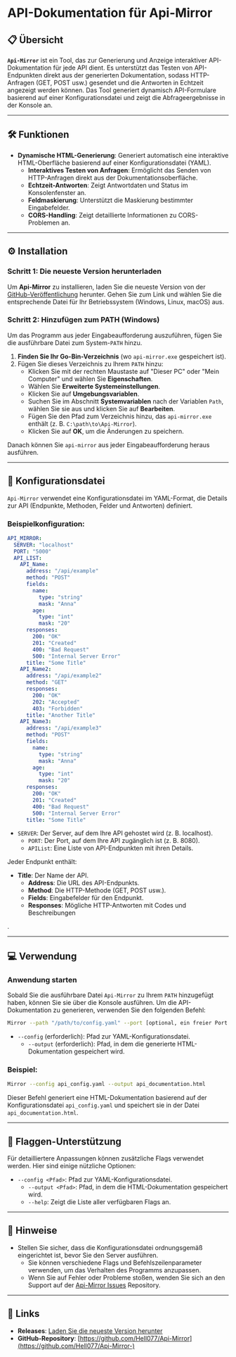 
# API-Dokumentation für Api-Mirror

## 📋 Übersicht

**`Api-Mirror`** ist ein Tool, das zur Generierung und Anzeige interaktiver API-Dokumentation für jede API dient. Es unterstützt das Testen von API-Endpunkten direkt aus der generierten Dokumentation, sodass HTTP-Anfragen (GET, POST usw.) gesendet und die Antworten in Echtzeit angezeigt werden können. Das Tool generiert dynamisch API-Formulare basierend auf einer Konfigurationsdatei und zeigt die Abfrageergebnisse in der Konsole an.

---

## 🛠️ Funktionen

- **Dynamische HTML-Generierung**: Generiert automatisch eine interaktive HTML-Oberfläche basierend auf einer Konfigurationsdatei (YAML).
    - **Interaktives Testen von Anfragen**: Ermöglicht das Senden von HTTP-Anfragen direkt aus der Dokumentationsoberfläche.
    - **Echtzeit-Antworten**: Zeigt Antwortdaten und Status im Konsolenfenster an.
    - **Feldmaskierung**: Unterstützt die Maskierung bestimmter Eingabefelder.
    - **CORS-Handling**: Zeigt detaillierte Informationen zu CORS-Problemen an.

---

## ⚙️ Installation

### Schritt 1: Die neueste Version herunterladen

Um **Api-Mirror** zu installieren, laden Sie die neueste Version von der [GitHub-Veröffentlichung](https://github.com/Hell077/Api-Mirror-/releases) herunter. Gehen Sie zum Link und wählen Sie die entsprechende Datei für Ihr Betriebssystem (Windows, Linux, macOS) aus.

### Schritt 2: Hinzufügen zum PATH (Windows)

Um das Programm aus jeder Eingabeaufforderung auszuführen, fügen Sie die ausführbare Datei zum System-`PATH` hinzu.

1. **Finden Sie Ihr Go-Bin-Verzeichnis** (wo `api-mirror.exe` gespeichert ist).
2. Fügen Sie dieses Verzeichnis zu Ihrem `PATH` hinzu:
    - Klicken Sie mit der rechten Maustaste auf "Dieser PC" oder "Mein Computer" und wählen Sie **Eigenschaften**.
    - Wählen Sie **Erweiterte Systemeinstellungen**.
    - Klicken Sie auf **Umgebungsvariablen**.
    - Suchen Sie im Abschnitt **Systemvariablen** nach der Variablen `Path`, wählen Sie sie aus und klicken Sie auf **Bearbeiten**.
    - Fügen Sie den Pfad zum Verzeichnis hinzu, das `api-mirror.exe` enthält (z. B. `C:\path\to\Api-Mirror`).
    - Klicken Sie auf **OK**, um die Änderungen zu speichern.

Danach können Sie `api-mirror` aus jeder Eingabeaufforderung heraus ausführen.

---

## 📝 Konfigurationsdatei

`Api-Mirror` verwendet eine Konfigurationsdatei im YAML-Format, die Details zur API (Endpunkte, Methoden, Felder und Antworten) definiert.

### Beispielkonfiguration:

```yaml
API_MIRROR:
  SERVER: "localhost"
  PORT: "5000"
  API_LIST:
    API_Name:
      address: "/api/example"
      method: "POST"
      fields:
        name:
          type: "string"
          mask: "Anna"
        age:
          type: "int"
          mask: "20"
      responses:
        200: "OK"
        201: "Created"
        400: "Bad Request"
        500: "Internal Server Error"
      title: "Some Title"
    API_Name2:
      address: "/api/example2"
      method: "GET"
      responses:
        200: "OK"
        202: "Accepted"
        403: "Forbidden"
      title: "Another Title"
    API_Name3:
      address: "/api/example3"
      method: "POST"
      fields:
        name:
          type: "string"
          mask: "Anna"
        age:
          type: "int"
          mask: "20"
      responses:
        200: "OK"
        201: "Created"
        400: "Bad Request"
        500: "Internal Server Error"
      title: "Some Title"
```

- `SERVER`: Der Server, auf dem Ihre API gehostet wird (z. B. localhost).
    - `PORT`: Der Port, auf dem Ihre API zugänglich ist (z. B. 8080).
    - `APIList`: Eine Liste von API-Endpunkten mit ihren Details.

Jeder Endpunkt enthält:
- **Title**: Der Name der API.
    - **Address**: Die URL des API-Endpunkts.
    - **Method**: Die HTTP-Methode (GET, POST usw.).
    - **Fields**: Eingabefelder für den Endpunkt.
    - **Responses**: Mögliche HTTP-Antworten mit Codes und Beschreibungen

.

---

## 💻 Verwendung

### Anwendung starten

Sobald Sie die ausführbare Datei `Api-Mirror` zu Ihrem `PATH` hinzugefügt haben, können Sie sie über die Konsole ausführen. Um die API-Dokumentation zu generieren, verwenden Sie den folgenden Befehl:

```bash
Mirror --path "/path/to/config.yaml" --port [optional, ein freier Port wird gewählt]
```

- `--config` (erforderlich): Pfad zur YAML-Konfigurationsdatei.
    - `--output` (erforderlich): Pfad, in dem die generierte HTML-Dokumentation gespeichert wird.

### Beispiel:

```bash
Mirror --config api_config.yaml --output api_documentation.html
```

Dieser Befehl generiert eine HTML-Dokumentation basierend auf der Konfigurationsdatei `api_config.yaml` und speichert sie in der Datei `api_documentation.html`.

---

## 🔧 Flaggen-Unterstützung

Für detailliertere Anpassungen können zusätzliche Flags verwendet werden. Hier sind einige nützliche Optionen:

- `--config <Pfad>`: Pfad zur YAML-Konfigurationsdatei.
    - `--output <Pfad>`: Pfad, in dem die HTML-Dokumentation gespeichert wird.
    - `--help`: Zeigt die Liste aller verfügbaren Flags an.

---

## 📌 Hinweise

- Stellen Sie sicher, dass die Konfigurationsdatei ordnungsgemäß eingerichtet ist, bevor Sie den Server ausführen.
    - Sie können verschiedene Flags und Befehlszeilenparameter verwenden, um das Verhalten des Programms anzupassen.
    - Wenn Sie auf Fehler oder Probleme stoßen, wenden Sie sich an den Support auf der [Api-Mirror Issues](https://github.com/Hell077/Api-Mirror/issues) Repository.

---

## 🔗 Links

- **Releases**: [Laden Sie die neueste Version herunter](https://github.com/Hell077/Api-Mirror-/releases)
- **GitHub-Repository**: [https://github.com/Hell077/Api-Mirror](https://github.com/Hell077/Api-Mirror-)


